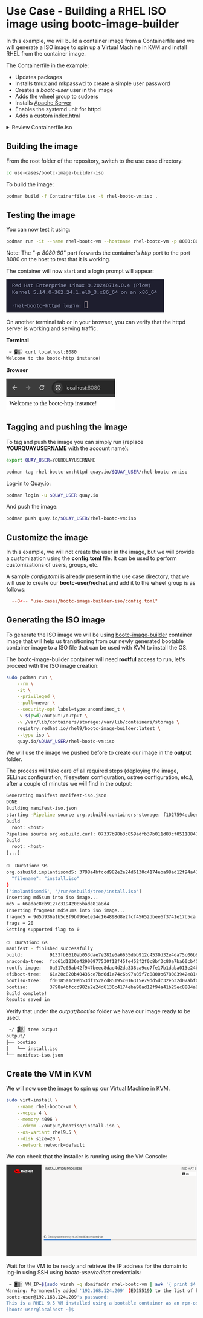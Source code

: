 # Use Case - Building a RHEL ISO image using bootc-image-builder

In this example, we will build a container image from a Containerfile and we will generate a ISO image to spin up a Virtual Machine in KVM and install RHEL from the container image.

The Containerfile in the example:

- Updates packages
- Installs tmux and mkpasswd to create a simple user password
- Creates a *bootc-user* user in the image
- Adds the wheel group to sudoers
- Installs [Apache Server](https://httpd.apache.org/)
- Enables the systemd unit for httpd
- Adds a custom index.html

<details>
  <summary>Review Containerfile.iso</summary>
  ```dockerfile
  --8<-- "use-cases/bootc-image-builder-iso/Containerfile.iso"
  ```
</details>

## Building the image

From the root folder of the repository, switch to the use case directory:

```bash
cd use-cases/bootc-image-builder-iso
```

To build the image:

```bash
podman build -f Containerfile.iso -t rhel-bootc-vm:iso .
```

## Testing the image

You can now test it using:

```bash
podman run -it --name rhel-bootc-vm --hostname rhel-bootc-vm -p 8080:80 rhel-bootc-vm:iso
```

Note: The *"-p 8080:80"* part forwards the container's *http* port to the port 8080 on the host to test that it is working.

The container will now start and a login prompt will appear:

![](./assets/bootc-container.png)

On another terminal tab or in your browser, you can verify that the httpd server is working and serving traffic.

**Terminal**

```bash
 ~ ▓▒░ curl localhost:8080
Welcome to the bootc-http instance!
```

**Browser**

![](./assets/browser-test.png)

## Tagging and pushing the image

To tag and push the image you can simply run (replace **YOURQUAYUSERNAME** with the account name):


```bash
export QUAY_USER=YOURQUAYUSERNAME
```

```bash
podman tag rhel-bootc-vm:httpd quay.io/$QUAY_USER/rhel-bootc-vm:iso
```

Log-in to Quay.io:

```bash
podman login -u $QUAY_USER quay.io
```

And push the image:

```bash
podman push quay.io/$QUAY_USER/rhel-bootc-vm:iso
```

## Customize the image

In this example, we will not create the user in the image, but we will provide a customization using the **config.toml** file. It can be used to perform customizations of users, groups, etc.

A sample *config.toml* is already present in the use case directory, that we will use to create our **bootc-user/redhat** and add it to the **wheel** group is as follows:

```toml
  --8<-- "use-cases/bootc-image-builder-iso/config.toml"
```

## Generating the ISO image

To generate the ISO image we will be using [bootc-image-builder](https://github.com/osbuild/bootc-image-builder) container image that will help us transitioning from our newly generated bootable container image to a ISO file that can be used with KVM to install the OS.

The bootc-image-builder container will need **rootful** access to run, let's proceed with the ISO image creation:

```bash
sudo podman run \
    --rm \
    -it \
    --privileged \
    --pull=newer \
    --security-opt label=type:unconfined_t \
    -v $(pwd)/output:/output \
    -v /var/lib/containers/storage:/var/lib/containers/storage \
    registry.redhat.io/rhel9/bootc-image-builder:latest \
    --type iso \
    quay.io/$QUAY_USER/rhel-bootc-vm:iso
```

We will use the image we pushed before to create our image in the **output** folder.

The process will take care of all required steps (deploying the image, SELinux configuration, filesystem configuration, ostree configuration, etc.), after a couple of minutes we will find in the output:

```bash
Generating manifest manifest-iso.json
DONE
Building manifest-iso.json
starting -Pipeline source org.osbuild.containers-storage: f1027594ecbee0b434f86af01d4ba21b478265c0c773e35c387858d0fc4bf16d
Build
  root: <host>
Pipeline source org.osbuild.curl: 07337b98b3c859adfb37b011d83cf0511884147bf999e7869ffbf9074b529a4f
Build
  root: <host>
[...]

⏱  Duration: 9s
org.osbuild.implantisomd5: 3798a4bfccd982e2e24d6130c4174eba98ad12f94a41b25ec8884a8cfccaf8ce {
  "filename": "install.iso"
}
['implantisomd5', '/run/osbuild/tree/install.iso']
Inserting md5sum into iso image...
md5 = 66adac8cb9127c31942085bade81a8d4
Inserting fragment md5sums into iso image...
fragmd5 = 9d5d936a1b5c8f9bf96e1e14c164898d8e2fcf45652dbee6f3741e17b5ca
frags = 20
Setting supported flag to 0

⏱  Duration: 6s
manifest - finished successfully
build:          9133fb8610ab053dae7e281e6a6655dbb912c4530d32e4da75c06b8713a87c80
anaconda-tree:  fcd61d1236a42900977530f12f45fe452f2f0c8bf3c80a7ba60cb45ffe4bf36d
rootfs-image:   0a517e05ab42f947beec8dae4d2da338ca9cc7fe17b1daba013e24b1c60aeadf
efiboot-tree:   61a20c820b40436ce7bd6d1a74c6b97a05f7c8800b678083942e814cf9f7cc0e
bootiso-tree:   fd0185a1c0eb53df152acd85195c016315e79dd5dc32eb32d07abf0e21251c62
bootiso:        3798a4bfccd982e2e24d6130c4174eba98ad12f94a41b25ec8884a8cfccaf8ce
Build complete!
Results saved in

```

Verify that under the *output/bootiso* folder we have our image ready to be used.

```bash
 ~/ ▓▒░ tree output
output/
├── bootiso
│   └── install.iso
└── manifest-iso.json
```

## Create the VM in KVM

We will now use the image to spin up our Virtual Machine in KVM.

```bash
sudo virt-install \
    --name rhel-bootc-vm \
    --vcpus 4 \
    --memory 4096 \
    --cdrom ./output/bootiso/install.iso \
    --os-variant rhel9.5 \
    --disk size=20 \
    --network network=default
```

We can check that the installer is running using the VM Console:

![](./assets/anaconda-boot.png)

Wait for the VM to be ready and retrieve the IP address for the domain to log-in using SSH using *bootc-user/redhat* credentials:

```bash
 ~ ▓▒░ VM_IP=$(sudo virsh -q domifaddr rhel-bootc-vm | awk '{ print $4 }' | cut -d"/" -f1) && ssh bootc-user@$VM_IP
Warning: Permanently added '192.168.124.209' (ED25519) to the list of known hosts.
bootc-user@192.168.124.209's password:
This is a RHEL 9.5 VM installed using a bootable container as an rpm-ostree source!
[bootc-user@localhost ~]$
```

